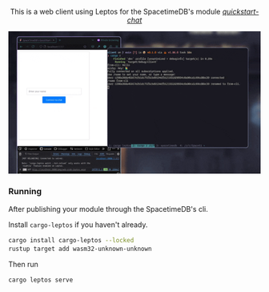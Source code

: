 <div align="center">

This is a web client using Leptos for the SpacetimeDB's module [*quickstart-chat*](https://spacetimedb.com/docs/modules/rust/quickstart) 

![quickstart-chat](img/quickstartchat.gif)
</div>

### Running
After publishing your module through the SpacetimeDB's cli.

Install `cargo-leptos` if you haven't already.

```bash
cargo install cargo-leptos --locked
rustup target add wasm32-unknown-unknown
```

Then run
```bash
cargo leptos serve
```
